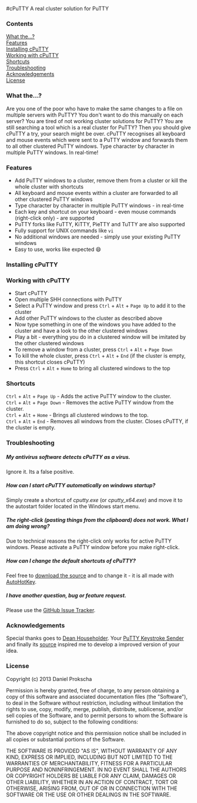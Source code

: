#cPuTTY
A real cluster solution for PuTTY

### Contents
[What the...?](#what-the)  
[Features](#features)  
[Installing cPuTTY](#installing-cputty)  
[Working with cPuTTY](#working-with-cputty)  
[Shortcuts](#shortcuts)  
[Troubleshooting](#troubleshooting)  
[Acknowledgements](#acknowledgements)  
[License](#license)

### What the...?
Are you one of the poor who have to make the same changes to a file on multiple servers with PuTTY? You don't want to do this manually on each server? You are tired of not working cluster solutions for PuTTY? You are still searching a tool which is a real cluster for PuTTY? Then you should give cPuTTY a try, your search might be over. cPuTTY recognises all keyboard and mouse events which were sent to a PuTTY window and forwards them to all other clustered PuTTY windows. Type character by character in multiple PuTTY windows. In real-time!

### Features
* Add PuTTY windows to a cluster, remove them from a cluster or kill the whole cluster with shortcuts
* All keyboard and mouse events within a cluster are forwarded to all other clustered PuTTY windows
* Type character by character in multiple PuTTY windows - in real-time
* Each key and shortcut on your keyboard - even mouse commands (right-click only) - are supported
* PuTTY forks like FuTTY, KiTTY, PieTTY and TuTTY are also supported
* Fully support for UNIX commands like ``vi``
* No additional windows are needed - simply use your existing PuTTY windows
* Easy to use, works like expected :smile:

### Installing cPuTTY

### Working with cPuTTY
* Start cPuTTY
* Open multiple SHH connections with PuTTY
* Select a PuTTY window and press ``Ctrl`` + ``Alt`` + ``Page Up`` to add it to the cluster
* Add other PuTTY windows to the cluster as described above
* Now type something in one of the windows you have added to the cluster and have a look to the other clustered windows
* Play a bit - everything you do in a clustered window will be imitated by the other clustered windows
* To remove a window from a cluster, press ``Ctrl`` + ``Alt`` + ``Page Down``
* To kill the whole cluster, press ``Ctrl`` + ``Alt`` + ``End`` (if the cluster is empty, this shortcut closes cPuTTY)
* Press ``Ctrl`` + ``Alt`` + ``Home`` to bring all clustered windows to the top

### Shortcuts
``Ctrl`` + ``Alt`` + ``Page Up`` - Adds the active PuTTY window to the cluster.  
``Ctrl`` + ``Alt`` + ``Page Down`` - Removes the active PuTTY window from the cluster.  
``Ctrl`` + ``Alt`` + ``Home`` - Brings all clustered windows to the top.  
``Ctrl`` + ``Alt`` + ``End`` - Removes all windows from the cluster. Closes cPuTTY, if the cluster is empty.

### Troubleshooting
##### My antivirus software detects cPuTTY as a virus.
Ignore it. Its a false positive.
##### How can I start cPuTTY automatically on windows startup?
Simply create a shortcut of *cputty.exe* (or *cputty_x64.exe*) and move it to the autostart folder located in the Windows start menu.
##### The right-click (pasting things from the clipboard) does not work. What I am doing wrong?
Due to technical reasons the right-click only works for active PuTTY windows. Please activate a PuTTY window before you make right-click.
##### How can I change the default shortcuts of cPuTTY?
Feel free to [download the source](cputty/cputty.ahk) and to change it - it is all made with [AutoHotKey](http://autohotkey.com/).
##### I have another question, bug or feature request.
Please use the [GitHub Issue Tracker](https://github.com/dprokscha/cputty/issues).

### Acknowledgements
Special thanks goes to [Dean Householder](http://www.deanhouseholder.com/). Your [PuTTY Keystroke Sender](http://www.deanhouseholder.com/projects/putty-keystroke-sender/) and finally its [source](http://www.autohotkey.com/board/topic/84935-send-keystrokes-to-multiple-windows/?p=541210) inspired me to develop a improved version of your idea.

### License
Copyright (c) 2013 Daniel Prokscha

Permission is hereby granted, free of charge, to any person obtaining a copy of this software and associated documentation files (the "Software"), to deal in the Software without restriction, including without limitation the rights to use, copy, modify, merge, publish, distribute, sublicense, and/or sell copies of the Software, and to permit persons to whom the Software is furnished to do so, subject to the following conditions:

The above copyright notice and this permission notice shall be included in all copies or substantial portions of the Software.

THE SOFTWARE IS PROVIDED "AS IS", WITHOUT WARRANTY OF ANY KIND, EXPRESS OR IMPLIED, INCLUDING BUT NOT LIMITED TO THE WARRANTIES OF MERCHANTABILITY, FITNESS FOR A PARTICULAR PURPOSE AND NONINFRINGEMENT. IN NO EVENT SHALL THE AUTHORS OR COPYRIGHT HOLDERS BE LIABLE FOR ANY CLAIM, DAMAGES OR OTHER LIABILITY, WHETHER IN AN ACTION OF CONTRACT, TORT OR OTHERWISE, ARISING FROM, OUT OF OR IN CONNECTION WITH THE SOFTWARE OR THE USE OR OTHER DEALINGS IN THE SOFTWARE.